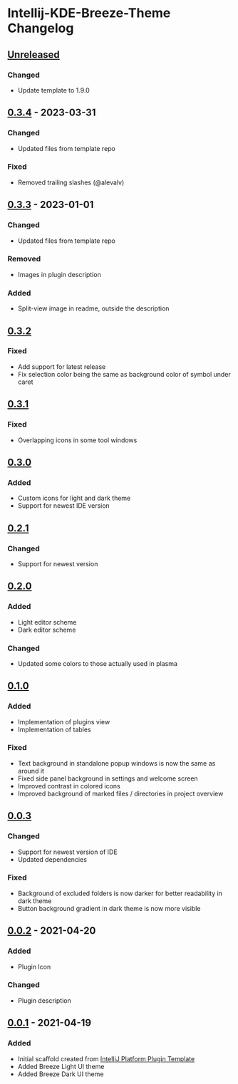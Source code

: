 <!-- Keep a Changelog guide -> https://keepachangelog.com -->

# Intellij-KDE-Breeze-Theme Changelog

## [Unreleased]
### Changed
- Update template to 1.9.0

## [0.3.4] - 2023-03-31

### Changed
- Updated files from template repo

### Fixed
- Removed trailing slashes (@alevalv)

## [0.3.3] - 2023-01-01

### Changed
- Updated files from template repo

### Removed
- Images in plugin description

### Added
- Split-view image in readme, outside the description

## [0.3.2]

### Fixed
- Add support for latest release
- Fix selection color being the same as background color of symbol under caret

## [0.3.1]

### Fixed
- Overlapping icons in some tool windows

## [0.3.0]

### Added
- Custom icons for light and dark theme
- Support for newest IDE version

## [0.2.1]

### Changed
- Support for newest version

## [0.2.0]

### Added
- Light editor scheme
- Dark editor scheme

### Changed
- Updated some colors to those actually used in plasma

## [0.1.0]

### Added
- Implementation of plugins view
- Implementation of tables

### Fixed
- Text background in standalone popup windows is now the same as around it
- Fixed side panel background in settings and welcome screen
- Improved contrast in colored icons
- Improved background of marked files / directories in project overview

## [0.0.3]

### Changed
- Support for newest version of IDE
- Updated dependencies

### Fixed
- Background of excluded folders is now darker for better readability in dark theme
- Button background gradient in dark theme is now more visible

## [0.0.2] - 2021-04-20

### Added
- Plugin Icon

### Changed
- Plugin description

## [0.0.1] - 2021-04-19

### Added
- Initial scaffold created from [IntelliJ Platform Plugin Template](https://github.com/JetBrains/intellij-platform-plugin-template)
- Added Breeze Light UI theme
- Added Breeze Dark UI theme

[Unreleased]: https://github.com/l0drex/Intellij-KDE-Breeze-Theme/compare/v0.3.4...HEAD
[0.3.4]: https://github.com/l0drex/Intellij-KDE-Breeze-Theme/compare/v0.3.3...v0.3.4
[0.3.3]: https://github.com/l0drex/Intellij-KDE-Breeze-Theme/compare/v0.3.2...v0.3.3
[0.3.2]: https://github.com/l0drex/Intellij-KDE-Breeze-Theme/compare/v0.3.1...v0.3.2
[0.3.1]: https://github.com/l0drex/Intellij-KDE-Breeze-Theme/compare/v0.3.0...v0.3.1
[0.3.0]: https://github.com/l0drex/Intellij-KDE-Breeze-Theme/compare/v0.2.1...v0.3.0
[0.2.1]: https://github.com/l0drex/Intellij-KDE-Breeze-Theme/compare/v0.2.0...v0.2.1
[0.2.0]: https://github.com/l0drex/Intellij-KDE-Breeze-Theme/compare/v0.1.0...v0.2.0
[0.1.0]: https://github.com/l0drex/Intellij-KDE-Breeze-Theme/compare/v0.0.3...v0.1.0
[0.0.3]: https://github.com/l0drex/Intellij-KDE-Breeze-Theme/compare/v0.0.2...v0.0.3
[0.0.2]: https://github.com/l0drex/Intellij-KDE-Breeze-Theme/compare/v0.0.1...v0.0.2
[0.0.1]: https://github.com/l0drex/Intellij-KDE-Breeze-Theme/commits/v0.0.1
